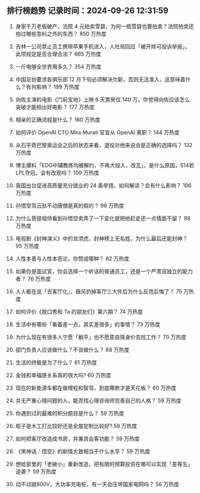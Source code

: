 
## 排行榜趋势 记录时间：2024-09-26 12:31:59
  
  1. 身家千万老板破产，法院 4 元拍卖雪碧，为何一瓶雪碧也要拍卖？法院拍卖还拍过哪些意料之外的东西？ 850 万热度
    
  2. 吉林一公司禁止员工携带苹果手机进入，人社局回应「被开除可投诉举报」，此项规定是否合理合法？ 665 万热度
    
  3. 一斤电够全世界用多久？ 354 万热度
    
  4. 中国足协要求各俱乐部 12 月下旬必须解决欠薪，否则无法准入，这意味着什么？有何影响？ 199 万热度
    
  5. 向佐主演的电影《门前宝地》上映 6 天票房仅 140 万，你觉得向佐应该怎么突破才能拍出好电影？ 177 万热度
    
  6. 相亲的正确流程是什么？ 160 万热度
    
  7. 如何评价 OpenAI CTO Mira Murati 官宣从 OpenAI 离职？ 144 万热度
    
  8. 从石宇奇巴黎奥运会之后的状态来看，退役对他来说会是正确的选择吗？ 132 万热度
    
  9. 博主爆料「EDG中辅教练均被解约，不再大投入，改️瓦」，是什么原因，S14若LPL夺冠，会有改观吗？ 109 万热度
    
  10. 我国出台促进高质量充分就业的 24 条举措，如何解读？会有什么影响？ 106 万热度
    
  11. 孙悟空驾云驮不动唐僧是真的假的？ 98 万热度
    
  12. 为什么菩提祖师看到孙悟空卖弄了一下变化就把他赶走还一点情面不留？ 98 万热度
    
  13. 电视剧《封神演义》中的龙须虎，封神榜上无名姓，为什么最后还能封神？ 95 万热度
    
  14. 人性本善与人性本恶论，你赞成哪种？ 82 万热度
    
  15. 如果你是面试官，你会选择一个听话的普通员工，还是一个严肃且独立的能力者？ 76 万热度
    
  16. 人人都在说「去客厅化」，跟风扔掉客厅三大件后为什么反而后悔了？ 75 万热度
    
  17. 如何评价《脱口秀和 Ta 的朋友们》第六期？ 74 万热度
    
  18. 生活中有哪些「看着差一点，其实差很多」的事情？ 73 万热度
    
  19. 为什么现在有很多人宁愿「躺平」也不愿意自降身价去找工作？ 70 万热度
    
  20. 部门负责人应该做什么？不该做什么？ 68 万热度
    
  21. 生活的终极是为了什么？ 61 万热度
    
  22. 金钱和幸福感关系真的很大吗? 60 万热度
    
  23. 现在的新能源车都在做增程和智驾，到底哪款才是天花板？ 60 万热度
    
  24. 并无严重心理问题的人，能否找心理咨询师完善自己的人格？ 59 万热度
    
  25. 你遇到过的最难的积分题目是什么？ 59 万热度
    
  26. 柜子是木工打比较好还是全屋定制比较好? 59 万热度
    
  27. 如何把客厅改造成书房，并兼具会客功能？ 59 万热度
    
  28. 《黑神话：悟空》的剧情大致相当于什么水平？ 59 万热度
    
  29. 想给家里的「老破小」重新改造，把有限的预算投资在哪可以实现「差等生」逆袭？ 59 万热度
    
  30. 动不动就800V，大功率充电桩，有一天会压垮国家电网吗？ 56 万热度
    